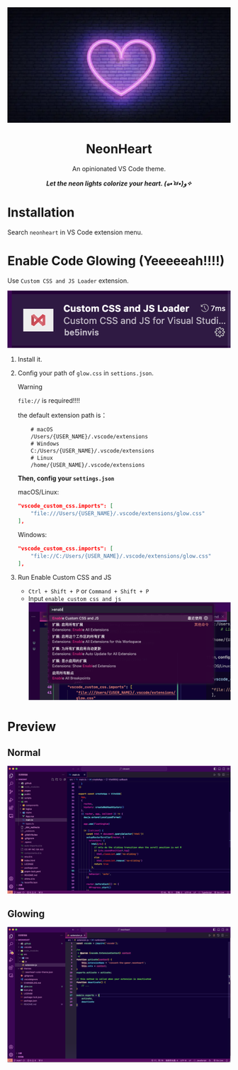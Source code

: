 <img src="./.github/banner.png"/>
<h1 align="center">NeonHeart</h1>
<p align="center">An opinionated VS Code theme.</p>

<p align="center">
    <b><i>Let the neon lights colorize your heart. (๑•̀ㅂ•́)و✧</i></b>
</p>

# Installation

Search `neonheart` in VS Code extension menu.

# Enable Code Glowing (Yeeeeeah!!!!)

Use `Custom CSS and JS Loader` extension.

![custom-css](./.github/custom-css.png)

1. Install it.
2. Config your path of `glow.css` in `settions.json`.

    > [!WARNING]
    > `file://` is required!!!!

    the default extension path is：
    ```shell
        # macOS
        /Users/{USER_NAME}/.vscode/extensions
        # Windows
        C:/Users/{USER_NAME}/.vscode/extensions
        # Linux
        /home/{USER_NAME}/.vscode/extensions
    ```

    **Then, config your `settings.json`**
    
    macOS/Linux:
    
    ```json
    "vscode_custom_css.imports": [
        "file:///Users/{USER_NAME}/.vscode/extensions/glow.css"
    ],
    ```

    Windows: 
    ```json
    "vscode_custom_css.imports": [
        "file://C:/Users/{USER_NAME}/.vscode/extensions/glow.css"
    ],
    ```
3. Run Enable Custom CSS and JS

    - `Ctrl + Shift + P` or `Command + Shift + P`
    - Input `enable custom css and js`
        ![enable](./.github/enable-custom-css.png)


# Preview

## Normal
![theme](./.github/theme.png)

## Glowing
![glowing](./.github/glowing-preview.png)

